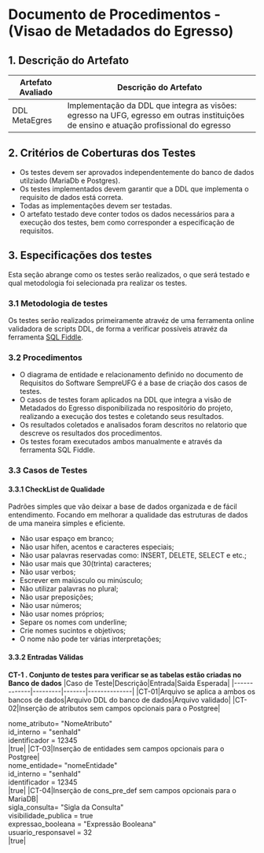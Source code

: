 # Documento de Procedimentos - (Visao de Metadados do Egresso)

## 1. Descrição do Artefato
|Artefato Avaliado| Descrição do Artefato |
|-----------------|-----------------------|
|DDL MetaEgres|Implementação da DDL que integra as visões: egresso na UFG, egresso em outras instituições de ensino e atuação profissional do egresso|

## 2. Critérios de Coberturas dos Testes
- Os testes devem ser aprovados independentemente do banco de dados utilziado (MariaDb e Postgres).
- Os testes implementados devem garantir que a DDL que implementa o requisito de dados está correta.
- Todas as implementações devem ser testadas.
- O artefato testado deve conter todos os dados necessários para a execução dos testes, bem como corresponder a especificação de requisitos.

## 3. Especificações dos testes
Esta seção abrange como os testes serão realizados, o que será testado e qual metodologia foi selecionada pra realizar os testes.

### 3.1 Metodologia de testes
Os testes serão realizados primeiramente atravéz de uma ferramenta online validadora de scripts DDL, de forma a verificar possíveis atravéz da ferramenta [SQL Fiddle](http://sqlfiddle.com/).

### 3.2 Procedimentos
- O diagrama de entidade e relacionamento definido no documento de Requisitos do Software SempreUFG é a base de criação dos casos de testes.
- O casos de testes foram aplicados na DDL que integra a visão de Metadados do Egresso disponibilizada no respositório do projeto, realizando a execução dos testes e coletando seus resultados.
- Os resultados coletados e analisados foram descritos no relatorio que descreve os resultados dos procedimentos.
- Os testes foram executados ambos manualmente e através da ferramenta SQL Fiddle.

### 3.3 Casos de Testes
#### 3.3.1 CheckList de Qualidade
Padrões simples que vão deixar a base de dados organizada e de fácil entendimento. Focando em melhorar a qualidade das estruturas de dados de uma maneira simples e eficiente.
- Não usar espaço em branco;
- Não usar hífen, acentos e caracteres especiais;
- Não usar palavras reservadas como: INSERT, DELETE, SELECT e etc.;
- Não usar mais que 30(trinta) caracteres;
- Não usar verbos;
- Escrever em maiúsculo ou minúsculo;
- Não utilizar palavras no plural;
- Não usar preposições;
- Não usar números;
- Não usar nomes próprios;
- Separe os nomes com underline;
- Crie nomes sucintos e objetivos;
- O nome não pode ter várias interpretações;

#### 3.3.2 Entradas Válidas
**CT-1 . Conjunto de testes para verificar se as tabelas estão criadas no Banco de dados**
|Caso de Teste|Descrição|Entrada|Saida Esperada|
|-------------|---------|-------|--------------|
|CT-01|Arquivo se aplica a ambos os bancos de dados|Arquivo DDL do banco de dados|Arquivo validado|
|CT-02|Inserção de atributos sem campos opcionais para o Postgree|<div>nome_atributo= "NomeAtributo"</div><div>id_interno = "senhaId"</div><div>identificador = 12345</div>|true|
|CT-03|Inserção de entidades sem campos opcionais para o Postgree|<div>nome_entidade= "nomeEntidade"</div><div>id_interno = "senhaId"</div><div>identificador = 12345</div>|true|
|CT-04|Inserção de cons_pre_def sem campos opcionais para o MariaDB|<div>sigla_consulta= "Sigla da Consulta"</div><div>visibilidade_publica = true</div><div>expressao_booleana = "Expressão Booleana"</div><div>usuario_responsavel = 32</div>|true|
